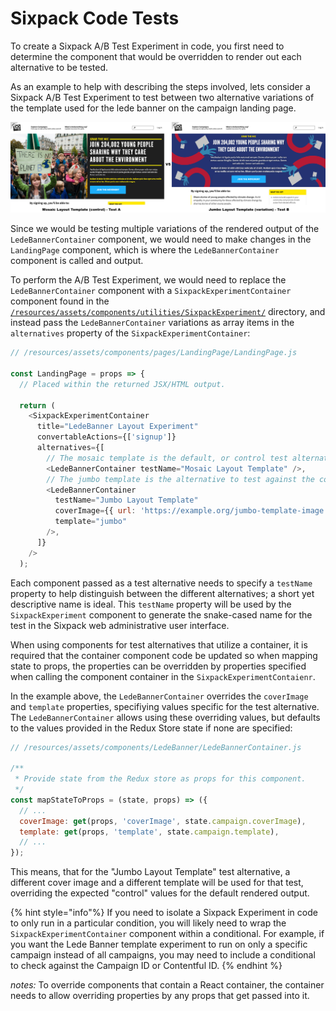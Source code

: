 # Sixpack Code Tests

To create a Sixpack A/B Test Experiment in code, you first need to determine the component that would be overridden to render out each alternative to be tested.

As an example to help with describing the steps involved, lets consider a Sixpack A/B Test Experiment to test between two alternative variations of the template used for the lede banner on the campaign landing page.

![Sixpack Lede Banner Template Alternatives](../../../.gitbook/assets/sixpack-lede-banner-template-alternatives.png)

Since we would be testing multiple variations of the rendered output of the `LedeBannerContainer` component, we would need to make changes in the `LandingPage` component, which is where the `LedeBannerContainer` component is called and output.

To perform the A/B Test Experiment, we would need to replace the `LedeBannerContainer` component with a `SixpackExperimentContainer` component found in the [`/resources/assets/components/utilities/SixpackExperiment/`](https://github.com/DoSomething/phoenix-next/tree/master/resources/assets/components/utilities/SixpackExperiment) directory, and instead pass the `LedeBannerContainer` variations as array items in the `alternatives` property of the `SixpackExperimentContainer`:

```javascript
// /resources/assets/components/pages/LandingPage/LandingPage.js

const LandingPage = props => {
  // Placed within the returned JSX/HTML output.

  return (
    <SixpackExperimentContainer
      title="LedeBanner Layout Experiment"
      convertableActions={['signup']}
      alternatives={[
        // The mosaic template is the default, or control test alternative.
        <LedeBannerContainer testName="Mosaic Layout Template" />,
        // The jumbo template is the alternative to test against the control.
        <LedeBannerContainer
          testName="Jumbo Layout Template"
          coverImage={{ url: 'https://example.org/jumbo-template-image.png' }}
          template="jumbo"
        />,
      ]}
    />
  );
```

Each component passed as a test alternative needs to specify a `testName` property to help distinguish between the different alternatives; a short yet descriptive name is ideal. This `testName` property will be used by the `SixpackExperiment` component to generate the snake-cased name for the test in the Sixpack web administrative user interface.

When using components for test alternatives that utilize a container, it is required that the container component code be updated so when mapping state to props, the properties can be overridden by properties specified when calling the component container in the `SixpackExperimentContaienr`.

In the example above, the `LedeBannerContainer` overrides the `coverImage` and `template` properties, specifiying values specific for the test alternative. The `LedeBannerContainer` allows using these overriding values, but defaults to the values provided in the Redux Store state if none are specified:

```javascript
// /resources/assets/components/LedeBanner/LedeBannerContainer.js

/**
 * Provide state from the Redux store as props for this component.
 */
const mapStateToProps = (state, props) => ({
  // ...
  coverImage: get(props, 'coverImage', state.campaign.coverImage),
  template: get(props, 'template', state.campaign.template),
  // ...
});
```

This means, that for the "Jumbo Layout Template" test alternative, a different cover image and a different template will be used for that test, overriding the expected "control" values for the default rendered output.

{% hint style="info"%}
If you need to isolate a Sixpack Experiment in code to only run in a particular condition, you will likely need to wrap the `SixpackExperimentContainer` component within a conditional. For example, if you want the Lede Banner template experiment to run on only a specific campaign instead of all campaigns, you may need to include a conditional to check against the Campaign ID or Contentful ID.
{% endhint %}

_notes:_
To override components that contain a React container, the container needs to allow overriding properties by any props that get passed into it.
